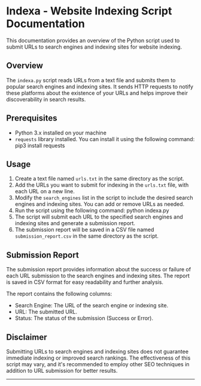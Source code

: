 # Indexa - Website Indexing Script Documentation

This documentation provides an overview of the Python script used to submit URLs to search engines and indexing sites for website indexing.

## Overview

The `indexa.py` script reads URLs from a text file and submits them to popular search engines and indexing sites. It sends HTTP requests to notify these platforms about the existence of your URLs and helps improve their discoverability in search results.

## Prerequisites

- Python 3.x installed on your machine
- `requests` library installed. You can install it using the following command: pip3 install requests


## Usage

1. Create a text file named `urls.txt` in the same directory as the script.
2. Add the URLs you want to submit for indexing in the `urls.txt` file, with each URL on a new line.
3. Modify the `search_engines` list in the script to include the desired search engines and indexing sites. You can add or remove URLs as needed.
4. Run the script using the following command: python indexa.py
5. The script will submit each URL to the specified search engines and indexing sites and generate a submission report.
6. The submission report will be saved in a CSV file named `submission_report.csv` in the same directory as the script.

## Submission Report

The submission report provides information about the success or failure of each URL submission to the search engines and indexing sites. The report is saved in CSV format for easy readability and further analysis.

The report contains the following columns:

- Search Engine: The URL of the search engine or indexing site.
- URL: The submitted URL.
- Status: The status of the submission (Success or Error).

## Disclaimer

Submitting URLs to search engines and indexing sites does not guarantee immediate indexing or improved search rankings. The effectiveness of this script may vary, and it's recommended to employ other SEO techniques in addition to URL submission for better results.

---


